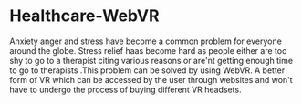 # Healthcare-WebVR

Anxiety anger and stress have become a common problem for everyone around the globe. Stress relief haas become hard as people either are too shy to go to a therapist citing various reasons or are'nt getting enough time to go to therapists .This problem can be solved by using WebVR. A better form of VR which can be accessed by the user through websites and won't have to undergo the process of buying different VR headsets.
